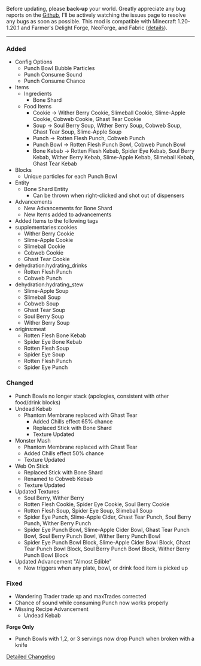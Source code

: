 Before updating, please **back-up** your world. Greatly appreciate any bug reports on the 
[Github](https://github.com/ChefMooon/frights-delight/issues), I'll be 
actively watching the issues page to resolve any bugs as soon as possible.
This mod is compatible with Minecraft 1.20-1.20.1 and Farmer's Delight Forge,
NeoForge, and Fabric 
([details](https://github.com/ChefMooon/frights-delight/wiki#compatible-versions)).

***

### Added

- Config Options
  - Punch Bowl Bubble Particles
  - Punch Consume Sound
  - Punch Consume Chance
- Items
  - Ingredients
    - Bone Shard
  - Food Items
    - Cookie → Wither Berry Cookie, Slimeball Cookie, Slime-Apple Cookie, Cobweb Cookie, Ghast Tear Cookie
    - Soup → Soul Berry Soup, Wither Berry Soup, Cobweb Soup, Ghast Tear Soup, Slime-Apple Soup
    - Punch → Rotten Flesh Punch, Cobweb Punch
    - Punch Bowl -> Rotten Flesh Punch Bowl, Cobweb Punch Bowl
    - Bone Kebab → Rotten Flesh Kebab, Spider Eye Kebab, Soul Berry Kebab, Wither Berry Kebab, Slime-Apple Kebab, Slimeball Kebab, Ghast Tear Kebab
- Blocks
  - Unique particles for each Punch Bowl
- Entity
  - Bone Shard Entity
    - Can be thrown when right-clicked and shot out of dispensers
- Advancements
  - New Advancements for Bone Shard
  - New Items added to advancements
- Added Items to the following tags
- supplementaries:cookies
  - Wither Berry Cookie
  - Slime-Apple Cookie
  - Slimeball Cookie
  - Cobweb Cookie
  - Ghast Tear Cookie
- dehydration:hydrating_drinks
  - Rotten Flesh Punch
  - Cobweb Punch
- dehydration:hydrating_stew
  - Slime-Apple Soup
  - Slimeball Soup
  - Cobweb Soup
  - Ghast Tear Soup
  - Soul Berry Soup
  - Wither Berry Soup
- origins:meat
  - Rotten Flesh Bone Kebab
  - Spider Eye Bone Kebab
  - Rotten Flesh Soup
  - Spider Eye Soup
  - Rotten Flesh Punch
  - Spider Eye Punch

### Changed

- Punch Bowls no longer stack (apologies, consistent with other food/drink blocks)
- Undead Kebab
  - Phantom Membrane replaced with Ghast Tear
    - Added Chills effect 65% chance
    - Replaced Stick with Bone Shard
    - Texture Updated
- Monster Mash
  - Phantom Membrane replaced with Ghast Tear
  - Added Chills effect 50% chance
  - Texture Updated
- Web On Stick
  - Replaced Stick with Bone Shard
  - Renamed to Cobweb Kebab
  - Texture Updated
- Updated Textures
  - Soul Berry, Wither Berry
  - Rotten Flesh Cookie, Spider Eye Cookie, Soul Berry Cookie
  - Rotten Flesh Soup, Spider Eye Soup, Slimeball Soup
  - Spider Eye Punch, Slime-Apple Cider, Ghast Tear Punch, Soul Berry Punch, Wither Berry Punch
  - Spider Eye Punch Bowl, Slime-Apple Cider Bowl, Ghast Tear Punch Bowl, Soul Berry Punch Bowl, Wither Berry Punch Bowl
  - Spider Eye Punch Bowl Block, Slime-Apple Cider Bowl Block, Ghast Tear Punch Bowl Block, Soul Berry Punch Bowl Block, Wither Berry Punch Bowl Block
- Updated Advancement "Almost Edible"
  - Now triggers when any plate, bowl, or drink food item is picked up

### Fixed

- Wandering Trader trade xp and maxTrades corrected
- Chance of sound while consuming Punch now works properly
- Missing Recipe Advancement
  - Undead Kebab

**Forge Only**
- Punch Bowls with 1,2, or 3 servings now drop Punch when broken with a knife

[Detailed Changelog](https://github.com/ChefMooon/frights-delight/wiki/Detailed-Changelog)
